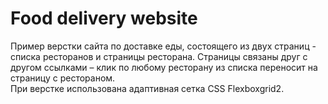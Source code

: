 # Food delivery website
Пример верстки сайта по доставке еды, состоящего из двух страниц - списка ресторанов и страницы ресторана.  Страницы связаны друг с другом ссылками – клик по любому ресторану из списка переносит на страницу с рестораном.   
При верстке использована адаптивная сетка CSS Flexboxgrid2.
